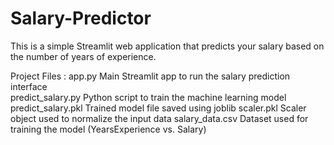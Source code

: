 # Salary-Predictor

This is a simple Streamlit web application that predicts your salary based on the number of years of experience.

Project Files :
app.py	            Main Streamlit app to run the salary prediction interface<br>
predict_salary.py	  Python script to train the machine learning model<br>
predict_salary.pkl	Trained model file saved using joblib
scaler.pkl	        Scaler object used to normalize the input data
salary_data.csv	    Dataset used for training the model (YearsExperience vs. Salary)
